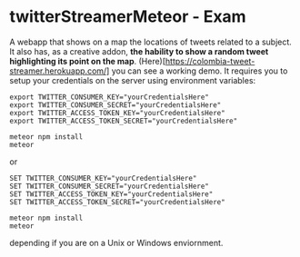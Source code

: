# twitterStreamerMeteor - Exam

A webapp that shows on a map the locations of tweets related to a subject. It also has, as a creative addon, **the hability to show a random tweet highlighting its point on the map**. (Here)[https://colombia-tweet-streamer.herokuapp.com/] you can see a working demo. It requires you to setup your credentials on the server using environment variables:

```
export TWITTER_CONSUMER_KEY="yourCredentialsHere"
export TWITTER_CONSUMER_SECRET="yourCredentialsHere"
export TWITTER_ACCESS_TOKEN_KEY="yourCredentialsHere"
export TWITTER_ACCESS_TOKEN_SECRET="yourCredentialsHere"

meteor npm install
meteor
```
or
```
SET TWITTER_CONSUMER_KEY="yourCredentialsHere"
SET TWITTER_CONSUMER_SECRET="yourCredentialsHere"
SET TWITTER_ACCESS_TOKEN_KEY="yourCredentialsHere"
SET TWITTER_ACCESS_TOKEN_SECRET="yourCredentialsHere"

meteor npm install
meteor
```
depending if you are on a Unix or Windows enviornment.

